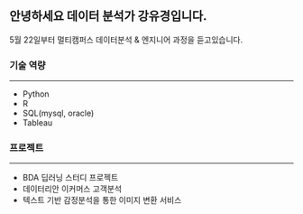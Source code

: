 ## 안녕하세요 데이터 분석가 강유경입니다.
5월 22일부터 멀티캠퍼스 데이터분석 & 엔지니어 과정을 듣고있습니다.
### 기술 역량
---
- Python
- R
- SQL(mysql, oracle)
- Tableau

### 프로젝트
---
- BDA 딥러닝 스터디 프로젝트
- 데이터리안 이커머스 고객분석
- 텍스트 기반 감정분석을 통한 이미지 변환 서비스
